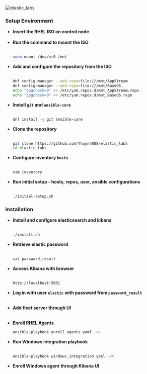 ![elastic_labs](https://i.imgur.com/BsQNMcw.png)

### Setup Environment
- **Insert the RHEL ISO on control node** <br><br>
- **Run the command to mount the ISO** <br><br>
  ```bash
  sudo mount /dev/sr0 /mnt
  ```
- **Add and configure the repository from the ISO** <br><br>
  ```bash
  dnf config-manager --add-repo=file:///mnt/AppStream
  dnf config-manager --add-repo=file:///mnt/BaseOS
  echo "gpgcheck=0" >> /etc/yum.repos.d/mnt_AppStream.repo
  echo "gpgcheck=0" >> /etc/yum.repos.d/mnt_BaseOS.repo
  ```
- **Install `git` and `ansible-core`** <br><br>
  ```bash
  dnf install -y git ansible-core
  ```
- **Clone the repository** <br><br>
  ```bash
  git clone https://github.com/Thuynh808/elastic_labs
  cd elastic_labs
  ```
- **Configure inventory `hosts`** <br><br>
  ```bash
  vim inventory
  ```
- **Run initial setup - hosts, repos, user, ansible configurations** <br><br>
  ```bash
  ./initial-setup.sh
  ```
   
### Installation
- **Install and configure elasticsearch and kibana** <br><br>
  ```bash
  ./install.sh
  ```
- **Retrieve elastic password** <br><br>
  ```bash
  cat password_result
  ```
- **Access Kibana with browser** <br><br>
  ```bash
  http://localhost:5601
  ```
- **Log in with user `elastic` with password from `password_result`** <br><br>
- **Add fleet server through UI** <br><br>

- **Enroll RHEL Agents**
  ```bash
  ansible-playbook enroll_agents.yaml -vv
  ```
- **Run Windows integration playbook** <br><br>
  ```bash
  ansible-playbook windows_integration.yaml -vv
  ```
- **Enroll Windows agent through Kibana UI**
